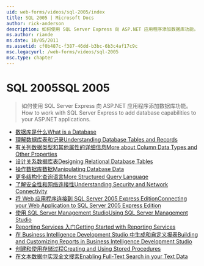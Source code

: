 ```yaml
---
uid: web-forms/videos/sql-2005/index
title: SQL 2005 | Microsoft Docs
author: rick-anderson
description: 如何使用 SQL Server Express 向 ASP.NET 应用程序添加数据库功能。
ms.author: riande
ms.date: 10/05/2011
ms.assetid: cf0b487c-f387-46dd-b3bc-6b3c4af17c9c
msc.legacyurl: /web-forms/videos/sql-2005
msc.type: chapter
---
```

<a name="sql-2005"></a><span data-ttu-id="fd4ab-103">SQL 2005</span><span class="sxs-lookup"><span data-stu-id="fd4ab-103">SQL 2005</span></span>
====================
> <span data-ttu-id="fd4ab-104">如何使用 SQL Server Express 向 ASP.NET 应用程序添加数据库功能。</span><span class="sxs-lookup"><span data-stu-id="fd4ab-104">How to work with SQL Server Express to add database capabilities to your ASP.NET applications.</span></span>


- [<span data-ttu-id="fd4ab-105">数据库是什么</span><span class="sxs-lookup"><span data-stu-id="fd4ab-105">What is a Database</span></span>](what-is-a-database.md)
- [<span data-ttu-id="fd4ab-106">理解数据库表和记录</span><span class="sxs-lookup"><span data-stu-id="fd4ab-106">Understanding Database Tables and Records</span></span>](understanding-database-tables-and-records.md)
- [<span data-ttu-id="fd4ab-107">有关列数据类型和其他属性的详细信息</span><span class="sxs-lookup"><span data-stu-id="fd4ab-107">More about Column Data Types and Other Properties</span></span>](more-about-column-data-types-and-other-properties.md)
- [<span data-ttu-id="fd4ab-108">设计关系数据库表</span><span class="sxs-lookup"><span data-stu-id="fd4ab-108">Designing Relational Database Tables</span></span>](designing-relational-database-tables.md)
- [<span data-ttu-id="fd4ab-109">操作数据库数据</span><span class="sxs-lookup"><span data-stu-id="fd4ab-109">Manipulating Database Data</span></span>](manipulating-database-data.md)
- [<span data-ttu-id="fd4ab-110">更多结构化查询语言</span><span class="sxs-lookup"><span data-stu-id="fd4ab-110">More Structured Query Language</span></span>](more-structured-query-language.md)
- [<span data-ttu-id="fd4ab-111">了解安全性和网络连接性</span><span class="sxs-lookup"><span data-stu-id="fd4ab-111">Understanding Security and Network Connectivity</span></span>](understanding-security-and-network-connectivity.md)
- [<span data-ttu-id="fd4ab-112">将 Web 应用程序连接到 SQL Server 2005 Express Edition</span><span class="sxs-lookup"><span data-stu-id="fd4ab-112">Connecting your Web Application to SQL Server 2005 Express Edition</span></span>](connecting-your-web-application-to-sql-server-2005-express-edition.md)
- [<span data-ttu-id="fd4ab-113">使用 SQL Server Management Studio</span><span class="sxs-lookup"><span data-stu-id="fd4ab-113">Using SQL Server Management Studio</span></span>](using-sql-server-management-studio.md)
- [<span data-ttu-id="fd4ab-114">Reporting Services 入门</span><span class="sxs-lookup"><span data-stu-id="fd4ab-114">Getting Started with Reporting Services</span></span>](getting-started-with-reporting-services.md)
- [<span data-ttu-id="fd4ab-115">在 Business Intelligence Development Studio 中生成和自定义报表</span><span class="sxs-lookup"><span data-stu-id="fd4ab-115">Building and Customizing Reports in Business Intelligence Development Studio</span></span>](building-and-customizing-reports-in-business-intelligence-development-studio.md)
- [<span data-ttu-id="fd4ab-116">创建和使用存储过程</span><span class="sxs-lookup"><span data-stu-id="fd4ab-116">Creating and Using Stored Procedures</span></span>](creating-and-using-stored-procedures.md)
- [<span data-ttu-id="fd4ab-117">在文本数据中实现全文搜索</span><span class="sxs-lookup"><span data-stu-id="fd4ab-117">Enabling Full-Text Search in your Text Data</span></span>](enabling-full-text-search-in-your-text-data.md)
